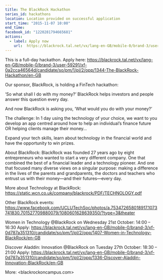 ```yaml
---
title: The BlackRock Hackathon
series_id: hackathons
location: Location provided on successful application
start_time: "2015-11-07 10:00"
end_time:
facebook_id: "1220281794665681"
actions:
  - label: Apply now
    url:  https://blackrock.tal.net/vx/lang-en-GB/mobile-0/brand-3/user-59291/xf-0a2cca46564d/candidate/so/pm/1/pl/2/opp/1344-The-BlackRock-Hackathon/en-GB
---
```


This is a full-day hackathon. Apply here: <https://blackrock.tal.net/vx/lang-en-GB/mobile-0/brand-3/user-59291/xf-0a2cca46564d/candidate/so/pm/1/pl/2/opp/1344-The-BlackRock-Hackathon/en-GB>

Our sponsor, BlackRock, is holding a FinTech hackathon:

‘So what shall I do with my money?’ BlackRock helps investors and people answer this question every day. 

And now BlackRock is asking you, ‘What would you do with your money?’

The challenge: In 1 day using the technology of your choice, we want to you develop an app centred around how to help an individual’s finance future OR helping clients manage their money…

Expand your tech skills, learn about technology in the financial world and have the opportunity to win prizes.

About BlackRock: 
BlackRock was founded 27 years ago by eight entrepreneurs who wanted to start a very different company. One that combined the best of a financial leader and a technology pioneer. And one that focused many diverse views on a singular purpose: making a difference in the lives of the parents and grandparents, the doctors and teachers who entrust us with their money—and their futures—every day.



More about Technology at BlackRock: <https://static.wcn.co.uk/company/blackrock/PDF/TECHNOLOGY.pdf>

Other BlackRock events:
<https://www.facebook.com/UCLUTechSoc/photos/a.753472658018917.1073741830.701527709880079/1080601628639350/?type=3&theater>

Women in Technology @BlackRock on Wednesday 21st October: 14:00 – 16:30
Apply: <https://blackrock.tal.net/vx/lang-en-GB/mobile-0/brand-3/xf-0d787a351310/candidate/so/pm/1/pl/2/opp/1407-Women-in-Technology-BlackRock/en-GB>

Discover Aladdin: Innovation @BlackRock on Tuesday 27th October: 18:30 – 21:00
Apply: <https://blackrock.tal.net/vx/lang-en-GB/mobile-0/brand-3/xf-0d787a351310/candidate/so/pm/1/pl/2/opp/1336-Discover-Aladdin-Innovation-BlackRock/en-GB>

More: <blackrockoncampus.com>
